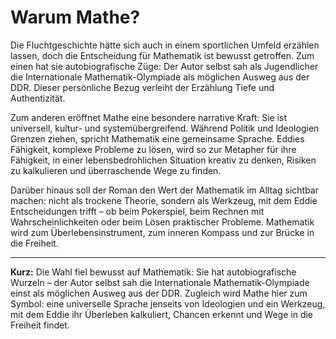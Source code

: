 # Warum Mathe?

Die Fluchtgeschichte hätte sich auch in einem sportlichen Umfeld erzählen lassen, doch die Entscheidung für Mathematik ist bewusst getroffen. Zum einen hat sie autobiografische Züge: Der Autor selbst sah als Jugendlicher die Internationale Mathematik-Olympiade als möglichen Ausweg aus der DDR. Dieser persönliche Bezug verleiht der Erzählung Tiefe und Authentizität.

Zum anderen eröffnet Mathe eine besondere narrative Kraft: Sie ist universell, kultur- und systemübergreifend. Während Politik und Ideologien Grenzen ziehen, spricht Mathematik eine gemeinsame Sprache. Eddies Fähigkeit, komplexe Probleme zu lösen, wird so zur Metapher für ihre Fähigkeit, in einer lebensbedrohlichen Situation kreativ zu denken, Risiken zu kalkulieren und überraschende Wege zu finden.

Darüber hinaus soll der Roman den Wert der Mathematik im Alltag sichtbar machen: nicht als trockene Theorie, sondern als Werkzeug, mit dem Eddie Entscheidungen trifft – ob beim Pokerspiel, beim Rechnen mit Wahrscheinlichkeiten oder beim Lösen praktischer Probleme. Mathematik wird zum Überlebensinstrument, zum inneren Kompass und zur Brücke in die Freiheit.

---

**Kurz:**  Die Wahl fiel bewusst auf Mathematik: Sie hat autobiografische Wurzeln – der Autor selbst sah die Internationale Mathematik-Olympiade einst als möglichen Ausweg aus der DDR. Zugleich wird Mathe hier zum Symbol: eine universelle Sprache jenseits von Ideologien und ein Werkzeug, mit dem Eddie ihr Überleben kalkuliert, Chancen erkennt und Wege in die Freiheit findet.
